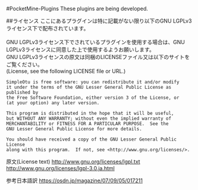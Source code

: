 #PocketMine-Plugins
These plugins are being developed.</br>

##ライセンス
ここにあるプラグインは特に記載がない限り以下のGNU LGPLv3ライセンス下で配布されています。</br>
</br>
GNU LGPLv3ライセンス下でされているプラグインを使用する場合は、GNU LGPLv3ライセンスに同意した上で使用するようお願いします。</br>
GNU LGPLv3ライセンスの原文は同梱のLICENSEファイル又は以下のサイトをご覧ください。</br>
(License, see the following LICENSE file or URL.)</br>

	SimpleOtu is free software: you can redistribute it and/or modify
	it under the terms of the GNU Lesser General Public License as published by
	the Free Software Foundation, either version 3 of the License, or
	(at your option) any later version.

	This program is distributed in the hope that it will be useful,
	but WITHOUT ANY WARRANTY; without even the implied warranty of
	MERCHANTABILITY or FITNESS FOR A PARTICULAR PURPOSE.  See the
	GNU Lesser General Public License for more details.

	You should have received a copy of the GNU Lesser General Public License
	along with this program.  If not, see <http://www.gnu.org/licenses/>.

原文(License text)
http://www.gnu.org/licenses/lgpl.txt
http://www.gnu.org/licenses/lgpl-3.0.ja.html

参考日本語訳
https://osdn.jp/magazine/07/09/05/017211